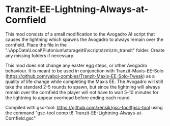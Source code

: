 # Tranzit-EE-Lightning-Always-at-Cornfield
This mod consists of a small modification to the Avogadro AI script that causes the lightning which spawns the Avogadro to always remain over the cornfield. Place the file in the ".\AppData\Local\Plutonium\storage\t6\scripts\zm\zm_transit" folder. Create any missing folders if necessary.

This mod does not change any easter egg steps, or other Avogadro behaviour. It is meant to be used in conjunction with Tranzit-Maxis-EE-Solo (https://github.com/yaboi-zombies/Tranzit-Maxis-EE-Solo-Tweak) as a quality of life change while completing the Maxis EE. The Avogadro will still take the standard 2-5 rounds to spawn, but since the lightning will always remain over the cornfield the player will not have to wait 5-10 minutes for the lightning to appear overhead before ending each round.

Compiled with gsc-tool: https://github.com/xensik/gsc-tool#gsc-tool using the command "gsc-tool comp t6 Tranzit-EE-Lightning-Always-at-Cornfield.gsc"
